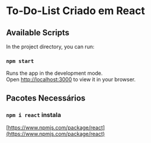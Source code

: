 # To-Do-List Criado em React

## Available Scripts

In the project directory, you can run:

### `npm start`

Runs the app in the development mode.\
Open [http://localhost:3000](http://localhost:3000) to view it in your browser.

## Pacotes Necessários

### `npm i react` instala 

[https://www.npmjs.com/package/react](https://www.npmjs.com/package/react)